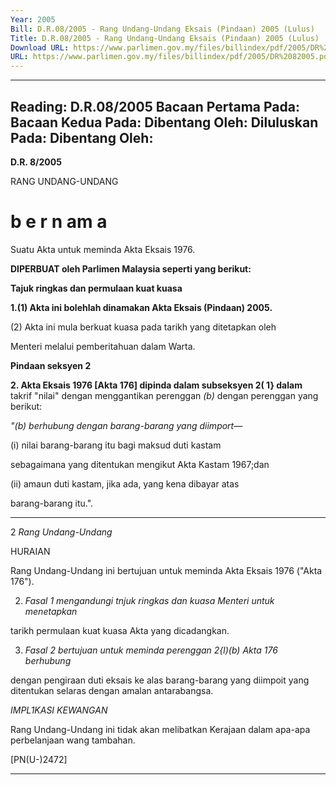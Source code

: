 ```yaml
---
Year: 2005
Bill: D.R.08/2005 - Rang Undang-Undang Eksais (Pindaan) 2005 (Lulus)
Title: D.R.08/2005 - Rang Undang-Undang Eksais (Pindaan) 2005 (Lulus)
Download URL: https://www.parlimen.gov.my/files/billindex/pdf/2005/DR%2082005.pdf
URL: https://www.parlimen.gov.my/files/billindex/pdf/2005/DR%2082005.pdf
---
```

---
Reading:
D.R.08/2005
Bacaan Pertama Pada:
Bacaan Kedua Pada:
Dibentang Oleh:
Diluluskan Pada:
Dibentang Oleh:
---

**D.R. 8/2005**

RANG UNDANG-UNDANG

#                b e r n am a

Suatu Akta untuk meminda Akta Eksais 1976.

**DIPERBUAT oleh Parlimen Malaysia seperti yang berikut:**

**Tajuk ringkas dan permulaan kuat kuasa**

**1.(1) Akta ini bolehlah dinamakan Akta Eksais (Pindaan) 2005.**

(2) Akta ini mula berkuat kuasa pada tarikh yang ditetapkan oleh

Menteri melalui pemberitahuan dalam Warta.

**Pindaan seksyen 2**

**2. Akta Eksais 1976 [Akta 176] dipinda dalam subseksyen 2( 1} dalam**
takrif "nilai" dengan menggantikan perenggan _(b)_ dengan perenggan
yang berikut:

_"(b) berhubung dengan barang-barang yang diimport—_

(i) nilai barang-barang itu bagi maksud duti kastam

sebagaimana yang ditentukan mengikut Akta Kastam
1967;dan


(ii) amaun duti kastam, jika ada, yang kena dibayar atas

barang-barang itu.".


-----

2 _Rang Undang-Undang_

HURAIAN

Rang Undang-Undang ini bertujuan untuk meminda Akta Eksais 1976
("Akta 176").

2. _Fasal 1 mengandungi tnjuk ringkas dan kuasa Menteri untuk menetapkan_

tarikh permulaan kuat kuasa Akta yang dicadangkan.

3. _Fasal 2 bertujuan untuk meminda perenggan 2{l)(b) Akta 176 berhubung_

dengan pengiraan duti eksais ke alas barang-barang yang diimpoit yang ditentukan
selaras dengan amalan antarabangsa.

_IMPL1KASI KEWANGAN_

Rang Undang-Undang ini tidak akan melibatkan Kerajaan dalam apa-apa
perbelanjaan wang tambahan.

[PN(U-)2472]


-----

